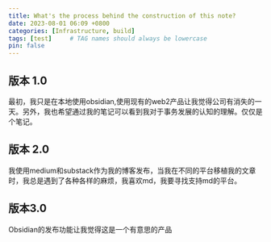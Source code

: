 ```yaml
---
title: What's the process behind the construction of this note?
date: 2023-08-01 06:09 +0800
categories: [Infrastructure, build]
tags: [test]     # TAG names should always be lowercase
pin: false
---
```


## 版本 1.0
最初，我只是在本地使用obsidian,使用现有的web2产品让我觉得公司有消失的一天。另外，我也希望通过我的笔记可以看到我对于事务发展的认知的理解。仅仅是个笔记。
## 版本 2.0
我使用medium和substack作为我的博客发布，当我在不同的平台移植我的文章时，我总是遇到了各种各样的麻烦，我喜欢md，我要寻找支持md的平台。
## 版本3.0
Obsidian的发布功能让我觉得这是一个有意思的产品